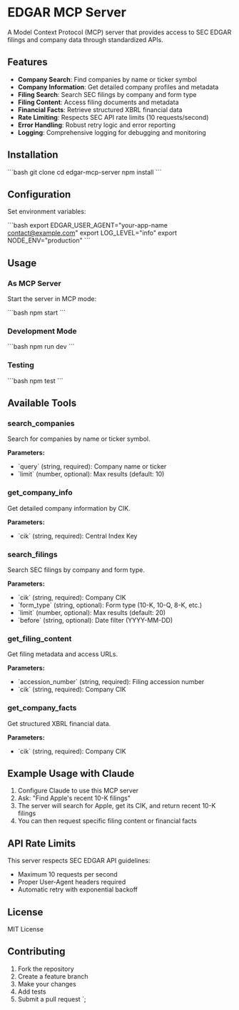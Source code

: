 # EDGAR MCP Server

A Model Context Protocol (MCP) server that provides access to SEC EDGAR filings and company data through standardized APIs.

## Features

- **Company Search**: Find companies by name or ticker symbol
- **Company Information**: Get detailed company profiles and metadata
- **Filing Search**: Search SEC filings by company and form type
- **Filing Content**: Access filing documents and metadata
- **Financial Facts**: Retrieve structured XBRL financial data
- **Rate Limiting**: Respects SEC API rate limits (10 requests/second)
- **Error Handling**: Robust retry logic and error reporting
- **Logging**: Comprehensive logging for debugging and monitoring

## Installation

\`\`\`bash
git clone <your-repo-url>
cd edgar-mcp-server
npm install
\`\`\`

## Configuration

Set environment variables:

\`\`\`bash
export EDGAR_USER_AGENT="your-app-name contact@example.com"
export LOG_LEVEL="info"
export NODE_ENV="production"
\`\`\`

## Usage

### As MCP Server

Start the server in MCP mode:

\`\`\`bash
npm start
\`\`\`

### Development Mode

\`\`\`bash
npm run dev
\`\`\`

### Testing

\`\`\`bash
npm test
\`\`\`

## Available Tools

### search_companies
Search for companies by name or ticker symbol.

**Parameters:**
- \`query\` (string, required): Company name or ticker
- \`limit\` (number, optional): Max results (default: 10)

### get_company_info
Get detailed company information by CIK.

**Parameters:**
- \`cik\` (string, required): Central Index Key

### search_filings
Search SEC filings by company and form type.

**Parameters:**
- \`cik\` (string, required): Company CIK
- \`form_type\` (string, optional): Form type (10-K, 10-Q, 8-K, etc.)
- \`limit\` (number, optional): Max results (default: 20)
- \`before\` (string, optional): Date filter (YYYY-MM-DD)

### get_filing_content
Get filing metadata and access URLs.

**Parameters:**
- \`accession_number\` (string, required): Filing accession number
- \`cik\` (string, required): Company CIK

### get_company_facts
Get structured XBRL financial data.

**Parameters:**
- \`cik\` (string, required): Company CIK

## Example Usage with Claude

1. Configure Claude to use this MCP server
2. Ask: "Find Apple's recent 10-K filings"
3. The server will search for Apple, get its CIK, and return recent 10-K filings
4. You can then request specific filing content or financial facts

## API Rate Limits

This server respects SEC EDGAR API guidelines:
- Maximum 10 requests per second
- Proper User-Agent headers required
- Automatic retry with exponential backoff

## License

MIT License

## Contributing

1. Fork the repository
2. Create a feature branch
3. Make your changes
4. Add tests
5. Submit a pull request
`;